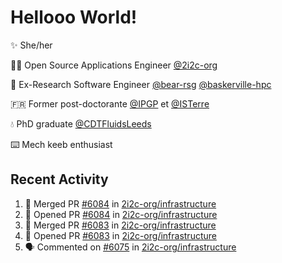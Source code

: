 # Hellooo World!

✨ She/her

👩‍💻 Open Source Applications Engineer [@2i2c-org](https://2i2c.org/)

🐻 Ex-Research Software Engineer [@bear-rsg](https://github.com/bear-rsg) [@baskerville-hpc](https://github.com/baskerville-hpc) 

🇫🇷 Former post-doctorante [@IPGP](https://github.com/IPGP) et [@ISTerre](https://www.isterre.fr/) 

💧 PhD graduate [@CDTFluidsLeeds](https://fluid-dynamics.leeds.ac.uk/) 

⌨️ Mech keeb enthusiast 

## Recent Activity 

<!--START_SECTION:activity-->
1. 🎉 Merged PR [#6084](https://github.com/2i2c-org/infrastructure/pull/6084) in [2i2c-org/infrastructure](https://github.com/2i2c-org/infrastructure)
2. 💪 Opened PR [#6084](https://github.com/2i2c-org/infrastructure/pull/6084) in [2i2c-org/infrastructure](https://github.com/2i2c-org/infrastructure)
3. 🎉 Merged PR [#6083](https://github.com/2i2c-org/infrastructure/pull/6083) in [2i2c-org/infrastructure](https://github.com/2i2c-org/infrastructure)
4. 💪 Opened PR [#6083](https://github.com/2i2c-org/infrastructure/pull/6083) in [2i2c-org/infrastructure](https://github.com/2i2c-org/infrastructure)
5. 🗣 Commented on [#6075](https://github.com/2i2c-org/infrastructure/pull/6075#issuecomment-2894610636) in [2i2c-org/infrastructure](https://github.com/2i2c-org/infrastructure)
<!--END_SECTION:activity-->
